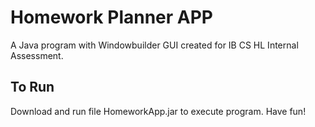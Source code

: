 # Homework Planner APP

A Java program with Windowbuilder GUI created for IB CS HL Internal Assessment. 

## To Run

Download and run file HomeworkApp.jar to execute program. Have fun!

<!--
- 👋 Hi, I’m Roy
- 👀 I’m interested in anything
- 🌱 I’m currently a Freshman at Simon Fraser University in Computing Science
- 💞️ I’m looking to collaborate on ... nothing cuz I'm just a newbie
- 📫 How to reach me ... pipiroy03@gmail.com

09shir/09shir is a ✨ special ✨ repository because its `README.md` (this file) appears on your GitHub profile.
You can click the Preview link to take a look at your changes.
--->
